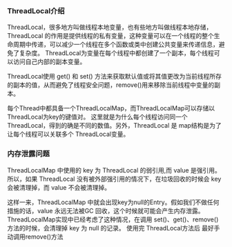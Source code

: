 ### ThreadLocal介绍
ThreadLocal，很多地方叫做线程本地变量，也有些地方叫做线程本地存储，ThreadLocal 的作用是提供线程的私有变量，这种变量可以在一个线程的整个生命周期中传递，可以减少一个线程在多个函数或类中创建公共变量来传递信息，避免了复杂度。
ThreadLocal为变量在每个线程中都创建了一个副本，每个线程可以访问自己内部的副本变量。  

ThreadLocal使用 get() 和 set() 方法来获取默认值或将其值更改为当前线程所存的副本的值，从而避免了线程安全问题，remove()用来移除当前线程中变量的副本。  

每个Thread中都具备一个ThreadLocalMap，而ThreadLocalMap可以存储以ThreadLocal为key的键值对。
这里就是为什么每个线程访问同一个ThreadLocal，得到的确是不同的数值。另外，ThreadLocal 是 map结构是为了让每个线程可以关联多个 ThreadLocal变量。

### 内存泄露问题
ThreadLocalMap 中使用的 key 为 ThreadLocal 的弱引用,而 value 是强引用。
所以，如果 ThreadLocal 没有被外部强引用的情况下，在垃圾回收的时候会 key 会被清理掉，而 value 不会被清理掉。  

这样一来，ThreadLocalMap 中就会出现key为null的Entry。假如我们不做任何措施的话，value 永远无法被GC 回收，这个时候就可能会产生内存泄露。
ThreadLocalMap实现中已经考虑了这种情况，在调用 set()、get()、remove() 方法的时候，会清理掉 key 为 null 的记录。
使用完 ThreadLocal方法后 最好手动调用remove()方法

